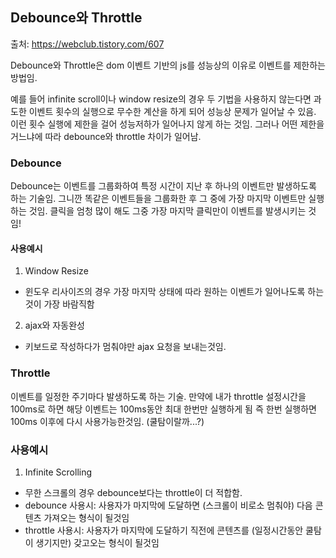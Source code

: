 ## Debounce와 Throttle

출처: https://webclub.tistory.com/607

Debounce와 Throttle은 dom 이벤트 기반의 js를 성능상의 이유로 이벤트를 제한하는 방법임.

예를 들어 infinite scroll이나 window resize의 경우 두 기법을 사용하지 않는다면 과도한 이벤트 횟수의 실행으로 무수한 계산을 하게 되어 성능상 문제가 일어날 수 있음.
이런 횟수 실행에 제한을 걸어 성능저하가 일어나지 않게 하는 것임.
그러나 어떤 제한을 거느냐에 따라 debounce와 throttle 차이가 일어남.

### Debounce

Debounce는 이벤트를 그룹화하여 특정 시간이 지난 후 하나의 이벤트만 발생하도록 하는 기술임.
그니깐 똑같은 이벤트들을 그룹화한 후 그 중에 가장 마지막 이벤트만 실행하는 것임.
클릭을 엄청 많이 해도 그중 가장 마지막 클릭만이 이벤트를 발생시키는 것임!

#### 사용예시

1. Window Resize

- 윈도우 리사이즈의 경우 가장 마지막 상태에 따라 원하는 이벤트가 일어나도록 하는 것이 가장 바람직함

2. ajax와 자동완성

- 키보드로 작성하다가 멈춰야만 ajax 요청을 보내는것임.

### Throttle

이벤트를 일정한 주기마다 발생하도록 하는 기술. 만약에 내가 throttle 설정시간을 100ms로 하면 해당 이벤트는 100ms동안 최대 한번만 실행하게 됨
즉 한번 실행하면 100ms 이후에 다시 사용가능한것임. (쿨탐이랄까...?)

### 사용예시

1. Infinite Scrolling

- 무한 스크롤의 경우 debounce보다는 throttle이 더 적합함.
- debounce 사용시: 사용자가 마지막에 도달하면 (스크롤이 비로소 멈춰야) 다음 콘텐츠 가져오는 형식이 될것임
- throttle 사용시: 사용자가 마지막에 도달하기 직전에 콘텐츠를 (일정시간동안 쿨탐이 생기지만) 갖고오는 형식이 될것임
